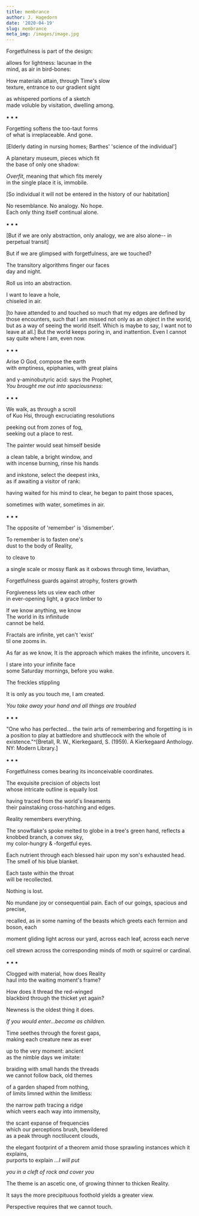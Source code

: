 ```yaml
---
title: membrance
author: J. Hagedorn
date: '2020-04-19'
slug: membrance
meta_img: /images/image.jpg
---
```



Forgetfulness is part of the design:  

allows for lightness: lacunae in the  
mind, as air in bird-bones:  

How materials attain, through Time's slow  
texture, entrance to our gradient sight  

as whispered portions of a sketch  
made voluble by visitation, dwelling among.  

⁕  ⁕  ⁕  

Forgetting softens the too-taut forms  
of what is irreplaceable.  And gone.  

[Elderly dating in nursing homes; Barthes' 'science of the individual']

A planetary museum, pieces which fit  
the base of only one shadow:  

*Overfit*, meaning that which fits merely  
in the single place it is, immobile.  

[So individual it will not be entered in the history of our habitation]

No resemblance.  No analogy.  No hope.  
Each only thing itself continual alone.  

⁕  ⁕  ⁕  

[But if we are only abstraction, only analogy, we are also alone-- in perpetual transit]

But if we are glimpsed with forgetfulness, are we touched?  

The transitory algorithms finger our faces  
day and night.

Roll us into an abstraction.  

I want to leave a hole,  
chiseled in air.

[to have attended to and touched so much that my edges are defined by those encounters, such that I am missed not only as an object in the world, but as a way of seeing the world itself.  Which is maybe to say, I want not to leave at all.]
But the world keeps poring in, and inattention.
Even I cannot say quite where I am, even now.

⁕  ⁕  ⁕  

Arise O God, compose the earth  
with emptiness, epiphanies, with great plains  

and γ-aminobutyric acid: says the Prophet,  
*You brought me out into spaciousness*:  

⁕  ⁕  ⁕  

We walk, as through a scroll  
of Kuo Hsi, through excruciating resolutions  

peeking out from zones of fog,  
seeking out a place to rest.

The painter would seat himself beside

a clean table, a bright window, and  
with incense burning, rinse his hands  

and inkstone, select the deepest inks,  
as if awaiting a visitor of rank:  

having waited for his mind to clear,
he began to paint those spaces,

sometimes with water, sometimes in air.

⁕  ⁕  ⁕  

The opposite of 'remember' is 'dismember'.  

To remember is to fasten one's  
dust to the body of Reality,  

to cleave to

a single scale or mossy flank
as it oxbows through time, leviathan,

Forgetfulness guards against atrophy, fosters growth

Forgiveness lets us view each other  
in ever-opening light, a grace
limber to 

If we know anything, we know  
The world in its infinitude  
cannot be held.

Fractals are infinite, yet can't 'exist'  
til one zooms in.

As far as we know, 
It is the approach which makes the infinite, uncovers it.

I stare into your infinite face  
some Saturday mornings, before you wake.

The freckles stippling

It is only as you touch me, I am created.

*You take away your hand and all things are troubled*

⁕  ⁕  ⁕  

"One who has perfected... the twin arts of remembering and forgetting is in a position to play at battledore and shuttlecock with the whole of existence."^[Bretall, R. W., Kierkegaard, S. (1959). A Kierkegaard Anthology. NY: Modern Library.]

⁕  ⁕  ⁕  

Forgetfulness comes bearing its inconceivable coordinates.  

The exquisite precision of objects lost  
whose intricate outline is equally lost 

having traced from the world's lineaments  
their painstaking cross-hatching and edges.

Reality remembers everything.

The snowflake's spoke melted to globe 
in a tree's green hand, reflects 
a knobbed branch, a convex sky,  
my color-hungry & -forgetful eyes.

Each nutrient through each blessed hair 
upon my son's exhausted head.  
The smell of his blue blanket.

Each taste within the throat  
will be recollected.

Nothing is lost.  

No mundane joy or consequential pain.
Each of our goings, spacious and precise,  

recalled, as in some naming of the beasts
which greets each fermion and boson, each 

moment gliding light across our yard, 
across each leaf, across each nerve

cell strewn across the corresponding minds
of moth or squirrel or cardinal.

⁕  ⁕  ⁕  

Clogged with material, how does Reality  
haul into the waiting moment's frame?  

How does it thread the red-winged  
blackbird through the thicket yet again?  

Newness is the oldest thing it does.  

*If you would enter...become as children.*

Time seethes through the forest gaps,  
making each creature new as ever  

up to the very moment: ancient  
as the nimble days we imitate:  


braiding with small hands the threads  
we cannot follow back, old themes  

of a garden shaped from nothing,  
of limits limned within the limitless:

the narrow path tracing a ridge  
which veers each way into immensity,  

the scant expanse of frequencies  
which our perceptions brush, bewildered  
as a peak through noctilucent clouds,  

the elegant footprint of a theorem amid
those sprawling instances which it explains,  
purports to explain  *...I will put*  

*you in a cleft of rock and cover you*

The theme is an ascetic one,
of growing thinner to thicken Reality.

It says the more precipituous foothold 
yields a greater view.

Perspective requires that we cannot touch. 



